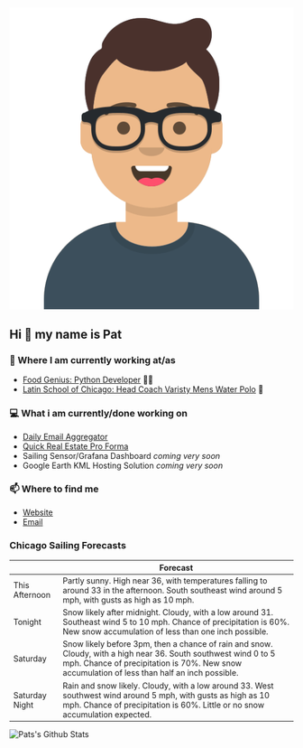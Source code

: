 [![Social banner for p-j-falconer](https://raw.githubusercontent.com/P-J-FALCONER/P-J-FALCONER/master/assets/avataaars.svg)](https://patfalconer.com/)
## Hi :wave: my name is Pat

### 💼 Where I am currently working at/as
- [Food Genius: Python Developer](https://getfoodgenius.com/) 🍔🐍
- [Latin School of Chicago: Head Coach Varisty Mens Water Polo](https://www.latinschool.org/) 🤽


### 💻 What i am currently/done working on
 - [Daily Email Aggregator](https://github.com/P-J-FALCONER/dott_daily_mail)
 - [Quick Real Estate Pro Forma](https://github.com/P-J-FALCONER/henry)
 - Sailing Sensor/Grafana Dashboard *coming very soon*
 - Google Earth KML Hosting Solution *coming very soon*

### 📫 Where to find me
 - [Website](https://patfalconer.com/)
 - [Email](mailto:patrick.j.falconer@gmail.com)


### Chicago Sailing Forecasts
|   | Forecast  |
|---|---|
| This Afternoon | Partly sunny. High near 36, with temperatures falling to around 33 in the afternoon. South southeast wind around 5 mph, with gusts as high as 10 mph. |
| Tonight | Snow likely after midnight. Cloudy, with a low around 31. Southeast wind 5 to 10 mph. Chance of precipitation is 60%. New snow accumulation of less than one inch possible. |
| Saturday | Snow likely before 3pm, then a chance of rain and snow. Cloudy, with a high near 36. South southwest wind 0 to 5 mph. Chance of precipitation is 70%. New snow accumulation of less than half an inch possible. |
| Saturday Night | Rain and snow likely. Cloudy, with a low around 33. West southwest wind around 5 mph, with gusts as high as 10 mph. Chance of precipitation is 60%. Little or no snow accumulation expected. |

![Pats's Github Stats](https://github-readme-stats.vercel.app/api?username=p-j-falconer&show_icons=true&theme=radical)
